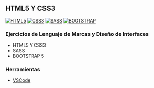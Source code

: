 ## HTML5 Y CSS3
[![HTML5](https://img.shields.io/badge/HTML5-F64A1D?style=for-the-badge&logo=HTML5&logoColor=white&labelColor=101010)](https://github.com/Alberto-mt/HTML5_CSS3/blob/main/Apuntes/HTML5/index.md)
[![CSS3](https://img.shields.io/badge/CSS3-196FB4?style=for-the-badge&logo=CSS3&logoColor=white&labelColor=101010)](https://github.com/Alberto-mt/HTML5_CSS3/blob/main/Apuntes/CSS3/index.md)
[![SASS](https://img.shields.io/badge/SASS-C76494?style=for-the-badge&logo=SASS&logoColor=white&labelColor=101010)](https://github.com/Alberto-mt/HTML5_CSS3)
[![BOOTSTRAP](https://img.shields.io/badge/BOOTSTRAP-7010EF?style=for-the-badge&logo=BOOTSTRAP&logoColor=white&labelColor=101010)](https://github.com/Alberto-mt/HTML5_CSS3)

### Ejercicios de Lenguaje de Marcas y Diseño de Interfaces
 - HTML5 Y CSS3
 - SASS
 - BOOTSTRAP 5

### Herramientas
- [VSCode](https://code.visualstudio.com/)
